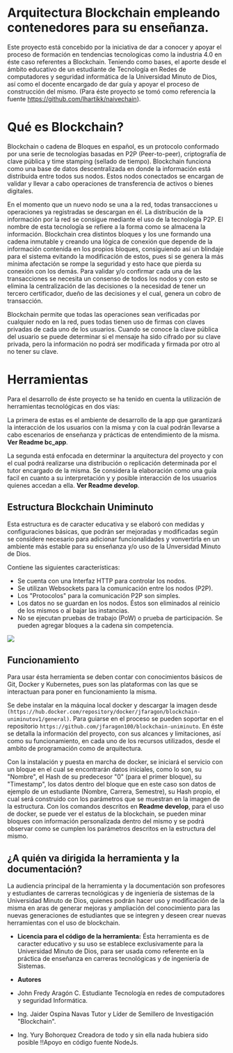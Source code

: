 # Arquitectura Blockchain empleando contenedores para su enseñanza.

Este proyecto está concebido por la iniciativa de dar a conocer y apoyar  el proceso de formación en tendencias tecnologicas como la industria 4.0 en éste caso referentes a Blockchain. Teniendo como bases, el aporte desde el ámbito educativo de un estudiante de Tecnología en Redes de computadores y seguridad informática de la Universidad Minuto de Dios, así como el docente encargado de dar guía y apoyar el proceso de construcción del mismo. (Para éste proyecto se tomó como referencia la fuente https://github.com/lhartikk/naivechain).

# Qué es Blockchain?

Blockchain o cadena de Bloques en español, es un protocolo conformado    por una serie de tecnologías basadas en P2P (Peer-to-peer),    criptografía de clave pública y time stamping (sellado de tiempo).    Blockchain funciona como una base de datos descentralizada en donde    la información está distribuida entre todos sus nodos. Estos nodos    conectados se encargan de validar y llevar a cabo operaciones de    transferencia de activos o bienes digitales.

En el momento que un nuevo nodo se una a la red, todas transacciones u operaciones ya registradas se descargan en él. La distribución de la información por la red se consigue mediante el uso de la tecnología P2P. El nombre de esta tecnología se refiere a la forma como se almacena la información. Blockchain crea distintos bloques y los une formando una cadena inmutable y creando una lógica de conexión que depende de la información contenida en los propios bloques, consiguiendo así un blindaje para el sistema evitando la modificación de estos, pues si se genera la más mínima afectación se rompe la seguridad y esto hace que pierda su conexión con los demás. Para validar y/o confirmar cada una de las transacciones se necesita un consenso de todos los nodos y con esto se elimina la centralización de las decisiones o la necesidad de tener un tercero certificador, dueño de las decisiones y el cual, genera un cobro de transacción.

Blockchain permite que todas las operaciones sean verificadas por cualquier nodo en la red, pues todas tienen uso de firmas con claves privadas de cada uno de los usuarios. Cuando se conoce la clave pública del usuario se puede determinar si el mensaje ha sido cifrado por su clave privada, pero la información no podrá ser modificada y firmada por otro al no tener su clave.

# Herramientas

Para el desarrollo de éste proyecto se ha tenido en cuenta la utilización de herramientas tecnológicas en dos vías:

La primera de estas es el ambiente de desarrollo de la app que garantizará la interacción de los usuarios con la misma y con la cual podrán llevarse a cabo escenarios de enseñanza y prácticas de entendimiento de la misma. **Ver Readme bc_app**. 

La segunda está enfocada en determinar la arquitectura del proyecto y con el cual podrá realizarse una distribución o replicación determinada por el tutor encargado de la misma. Se considera la elaboración como una guía facil en cuanto a su interpretación y y posible interacción de los usuarios quienes accedan a ella.  **Ver Readme develop**. 


## Estructura Blockchain Uniminuto

Esta estructura es de caracter educativa y se elaboró con medidas y configuraciones básicas, que podrán ser mejoradas y modificadas según se considere necesario para adicionar funcionalidades y vonvertirla en un ambiente más estable para su enseñanza y/o uso de la Unversidad Minuto de Dios.

Contiene las siguientes características:
 
- Se cuenta con una Interfaz HTTP para controlar los nodos.
- Se utilizan  Websockets para la comunicación entre los nodos (P2P).
- Los "Protocolos" para la comunicación P2P son simples.
- Los datos no se guardan en los nodos. Éstos son eliminados al reinicio de los mismos o al bajar las instancias.
- No se ejecutan pruebas de trabajo (PoW) o prueba de participación. Se pueden agregar bloques a la cadena sin competencia.

![](https://documents.app.lucidchart.com/documents/a6c09840-c139-463f-aac6-53d3c2346ab0/pages/fLIdogm_myHX?a=1976&x=86&y=1790&w=1168&h=646&store=1&accept=image%2F*&auth=LCA%20fbcec49ed87d642dc61a6f3a1de5ac1b76a27110-ts%3D1589770150)
## Funcionamiento

Para usar ésta herramienta se deben contar con conocimientos básicos de Git, Docker y Kubernetes, pues son las plataformas con las que se interactuan para poner en funcionamiento la misma.

Se debe instalar en la máquina local docker y descargar la imagen desde `(https://hub.docker.com/repository/docker/jfaragon/blockchain-uniminutov1/general)`. Para guiarse en el proceso se pueden soportar en el repositorio `https://github.com/jfaragon100/blockchain-uniminuto`. En éste se detalla la información del proyecto, con sus alcances y limitaciones, así como su funcionamiento, en cada uno de los recursos utilizados, desde el ambito de programación como de arquitectura.

Con la instalación y puesta en marcha de docker, se iniciará el servicio con un bloque en el cual se encontrarán datos iniciales, como lo son, su "Nombre", el Hash de su predecesor "0" (para el primer bloque), su "Timestamp", los datos dentro del bloque que en este caso son datos de ejemplo de un estudiante (Nombre, Carrera, Semestre), su Hash propio, el cual será construido con los parámetros que se muestran en la imagen de la estructura.
Con los comandos descritos en **Readme develop**, para el uso de docker, se puede ver el estatus de la blockchain, se pueden minar bloques con información personalizada dentro del mismo y se podrá observar como se cumplen los parámetros descritos en la estructura del mismo.

    
## ¿A quién va dirigida la herramienta y la documentación?

La audiencia principal de la herramienta y la documentación son profesores y estudiantes de carreras tecnológicas y de ingeniería de sistemas de la Universidad Minuto de Dios, quienes podrán hacer uso y modificación de la misma en aras de generar mejoras y ampliación del conocimiento para las nuevas generaciones de estudiantes que se integren y deseen crear nuevas herramientas con el uso de blockchain.
    
-   **Licencia para el código de la herramienta:** Ésta herramienta es de caracter educativo y su uso se establece exclusivamente para la Universidad Minuto de Dios, para ser usada como referente en la práctica de enseñanza en carreras tecnológicas y de ingeniería de Sistemas.

-   **Autores** 
- John Fredy Aragón C.
	Estudiante Tecnología en redes de computadores y seguridad Informática.
- Ing. Jaider Ospina Navas 
	Tutor y Líder de Semillero de Investigación "Blockchain".
- Ing. Yury Bohorquez
	Creadora de todo y sin ella nada hubiera sido posible !!Apoyo en código fuente NodeJs.
<!--stackedit_data:
eyJoaXN0b3J5IjpbMjEzODI4OTUwMiwtNTM1Nzg2MjQ1LDUzOT
QxMzczMiwtMTc4MDU0MDQwOCwxNjI1NDE4ODY0LC0xOTg2NDYx
MjcxLC0yODMyNDE1OTgsLTMwODIzODU0NiwtNjkwMDY3OCwtND
E3MzIxNzAzLC0xNzAwMTc2NTE3LDEwMzU1MTU2MjZdfQ==
-->